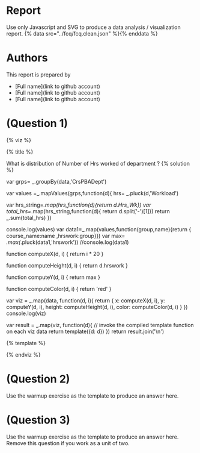 # Report


Use only Javascript and SVG to produce a data analysis / visualization report.
{% data src="../fcq/fcq.clean.json" %}{% enddata %}
# Authors

This report is prepared by
* [Full name](link to github account)
* [Full name](link to github account)
* [Full name](link to github account)

<a name="top"/>
<div id="autonav"></div>

# (Question 1)


{% viz %}

{% title %}


What is distribution of Number of Hrs worked of department ?
{% solution %}

var grps= _.groupBy(data,'CrsPBADept')

 var values =_.mapValues(grps,function(d){
 hrs= _.pluck(d,'Workload')
 
  var hrs_string=_.map(hrs,function(d){return d.Hrs_Wk})
  var total_hrs=_.map(hrs_string,function(d){ return d.split('-')[1]})
  return _.sum(total_hrs)
 })
 
 console.log(values)
var data1=_.map(values,function(group,name){return { course_name:name ,hrswork:group}})
var max= _.max(_.pluck(data1,'hrswork'))
//console.log(data1)


function computeX(d, i) {
    return i * 20
}

function computeHeight(d, i) {
      return d.hrswork
}

function computeY(d, i) {
    return max
}

function computeColor(d, i) {
    return 'red'
}

var viz = _.map(data, function(d, i){
            return {
                x: computeX(d, i),
                y: computeY(d, i),
                height: computeHeight(d, i),
                color: computeColor(d, i)
            }
         })
console.log(viz)

var result = _.map(viz, function(d){
         // invoke the compiled template function on each viz data
         return template({d: d})
     })
return result.join('\n')

{% template %}

<rect y="${d.x}" height="{d.height}" width="20" style="fill:red;"/>


{% endviz %}



# (Question 2)

Use the warmup exercise as the template to produce an answer here.

# (Question 3)

Use the warmup exercise as the template to produce an answer here. Remove this
question if you work as a unit of two.

